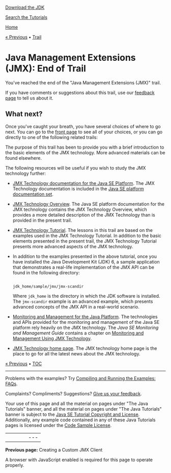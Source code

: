 [Download
the JDK](http://java.sun.com/javase/6/download.jsp)
  
[Search the
Tutorials](../search.html)

[Home](../index.html)

[« Previous](remote/custom.html)
•
[Trail](./TOC.html)

# Java Management Extensions (JMX): End of Trail

You've reached the end of the "Java Management Extensions (JMX)" trail.

If you have comments or suggestions about this trail,
use our
[feedback page](http://download.oracle.com/javase/feedback.html)
to tell us about it.

## What next?

Once you've caught your breath,
you have several choices of where to go next.
You can go to the [front page](../index.html)
to see all of your choices,
or you can go directly to one of the following related trails:

The purpose of this trail has been to provide you with a brief introduction to the basic elements of the JMX technology. More advanced materials can be found elsewhere.

The following resources will be useful if you wish to study the JMX technology further:

* [JMX Technology documentation for the Java SE Platform](http://java.sun.com/javase/6/docs/technotes/guides/jmx/index.html). The JMX Technology documentation is included in the
  [Java SE platform documentation set](http://java.sun.com/javase/6/docs/).
* [JMX Technology Overview](http://java.sun.com/javase/6/docs/technotes/guides/jmx/overview/JMXoverviewTOC.html). The Java SE platform documentation for the JMX technology contains the JMX Technology Overview, which provides a more detailed description of the JMX Technology than is provided in the present trail.
* [JMX Technology Tutorial](http://java.sun.com/javase/6/docs/technotes/guides/jmx/tutorial/tutorialTOC.html). The lessons in this trail are based on the examples used in the JMX Technology Tutorial. In addition to the basic elements presented in the present trail, the JMX Technology Tutorial presents more advanced aspects of the JMX technology.
* In addition to the examples presented in the above tutorial, once you have installed the Java Development Kit (JDK) 6, a sample application that demonstrates a real-life implementation of the JMX API can be found in the following directory:

  ```

  jdk_home/sample/jmx/jmx-scandir

  ```

  Where `jdk_home` is the directory in which the JDK software is installed. The `jmx-scandir` example is an advanced example, which presents advanced concepts of the JMX API in a real-world scenario.
* [Monitoring and Management for the Java Platform](http://java.sun.com/javase/6/docs/technotes/guides/management/). The technologies and APIs provided for the monitoring and management of the Java SE platform rely heavily on the JMX technology. The *Java SE Monitoring and Management Guide* contains a chapter on
  [Monitoring and Management Using JMX Technology](http://java.sun.com/javase/6/docs/technotes/guides/management/agent.html).
* [JMX Technology home page](http://java.sun.com/products/JavaManagement/). The JMX technology home page is the place to go for all the latest news about the JMX technology.

[« Previous](remote/custom.html)
•
[TOC](./TOC.html)

---

Problems with the examples? Try [Compiling and Running
the Examples: FAQs](../information/run-examples.html).
  
Complaints? Compliments? Suggestions? [Give
us your feedback](http://download.oracle.com/javase/feedback.html).

Your use of this page and all the material on pages under "The Java Tutorials" banner,
and all the material on pages under "The Java Tutorials" banner is subject to the [Java SE Tutorial Copyright
and License](../information/license.html).
Additionally, any example code contained in any of these Java
Tutorials pages is licensed under the
[Code
Sample License](http://developers.sun.com/license/berkeley_license.html).

|  |  |  |  |  |
| --- | --- | --- | --- | --- |
| |  |  | | --- | --- | | duke image | Oracle logo | | [About Oracle](http://www.oracle.com/us/corporate/index.html) | [Oracle Technology Network](http://www.oracle.com/technology/index.html) | [Terms of Service](https://www.samplecode.oracle.com/servlets/CompulsoryClickThrough?type=TermsOfService) | Copyright © 1995, 2011 Oracle and/or its affiliates. All rights reserved. |

**Previous page:** Creating a Custom JMX Client




A browser with JavaScript enabled is required for this page to operate properly.
